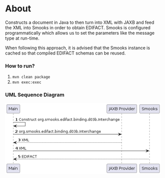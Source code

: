 About
=====

Constructs a document in Java to then turn into XML with JAXB and feed the XML into Smooks in order to obtain EDIFACT. Smooks is configured programmatically which allows us to set the parameters like the message type at run-time. 

When following this approach, it is advised that the Smooks instance is cached so that compiled EDIFACT schemas can be reused.

### How to run?

1. `mvn clean package`
2. `mvn exec:exec`

### UML Sequence Diagram

![UML sequence diagram](docs/images/java-to-edifact-programmatic.png)
